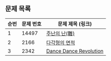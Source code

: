 ## 문제 목록

| **순번** | **문제 번호** | **문제 제목 (링크)**                                      |
| -------- | ------------- | --------------------------------------------------------- |
| 1        | 14497          | [주난의 난(難)](https://www.acmicpc.net/problem/14497)       |
| 2        | 2166         | [다각형의 면적](https://www.acmicpc.net/problem/2166) |
| 3        | 2342          | [Dance Dance Revolution](https://www.acmicpc.net/problem/2342)            |
